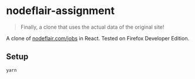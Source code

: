 # nodeflair-assignment

> Finally, a clone that uses the actual data of the original site!

A clone of [nodeflair.com/jobs](https://nodeflair.com/jobs) in React. Tested on Firefox Developer Edition.

## Setup

```bash
yarn
```
